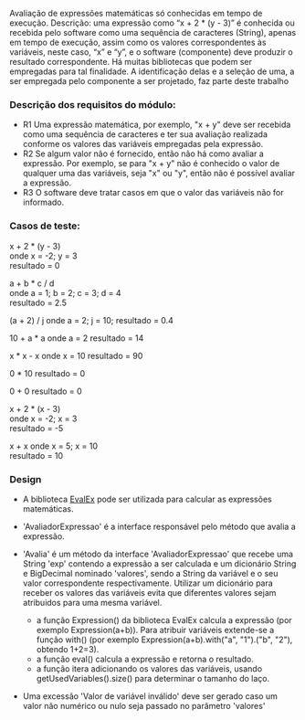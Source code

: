 Avaliação de expressões matemáticas só conhecidas em tempo de execução. Descrição: uma expressão como “x + 2 * (y - 3)” é conhecida ou recebida pelo software como uma sequência de caracteres (String), apenas em tempo de execução, assim como os valores correspondentes às variáveis, neste caso, “x” e “y”, e o software (componente) deve produzir o resultado correspondente. Há muitas bibliotecas que podem ser empregadas para tal finalidade. A identificação delas e a seleção de uma, a ser empregada pelo componente a ser projetado, faz parte deste trabalho

### Descrição dos requisitos do módulo:
- R1 Uma expressão matemática, por exemplo, "x + y" deve ser recebida como uma sequência de caracteres e ter sua avaliação realizada conforme os valores das variáveis empregadas pela expressão.
- R2 Se algum valor não é fornecido, então não há como avaliar a expressão. Por exemplo, se para "x + y" não é conhecido o valor de qualquer uma das variáveis, seja "x" ou "y", então não é possível avaliar a expressão.
- R3 O software deve tratar casos em que o valor das variáveis não for informado.

### Casos de teste:  
x + 2 * (y - 3)  
onde x = -2; y = 3  
resultado = 0  
  
a + b * c / d  
onde a = 1; b = 2; c = 3; d = 4  
resultado = 2.5

(a + 2) / j
onde a = 2; j = 10;
resultado = 0.4

10 + a * a
onde a = 2
resultado = 14

x * x - x
onde x = 10
resultado = 90

0 * 10
resultado = 0

0 + 0
resultado = 0

x + 2 * (x - 3)  
onde x = -2; x = 3  
resultado = -5 

x + x 
onde x = 5; x = 10  
resultado = 10 


### Design
- A biblioteca [EvalEx](https://github.com/uklimaschewski/EvalEx) pode ser utilizada para calcular as expressões matemáticas.

- 'AvaliadorExpressao' é a interface responsável pelo método que avalia a expressão.
- 'Avalia' é um método da interface 'AvaliadorExpressao' que recebe uma String 'exp' contendo a expressão a ser calculada
e um dicionário String e BigDecimal nominado 'valores', sendo a String da variável e o seu valor correspondente respectivamente. Utilizar um dicionário para receber os valores das variáveis evita que diferentes valores sejam atribuidos para uma mesma variável.
  - a função Expression() da biblioteca EvalEx calcula a expressão (por exemplo Expression(a+b)). Para atribuir variáveis
  extende-se a função with() (por exemplo Expression(a+b).with("a", "1").("b", "2"), obtendo 1+2=3).
  - a função eval() calcula a expressão e retorna o resultado.
  - a função itera adicionando os valores das variáveis, usando getUsedVariables().size() para determinar o tamanho do laço.
- Uma excessão 'Valor de variável inválido' deve ser gerado caso um valor não numérico ou nulo seja passado no parâmetro 'valores'
